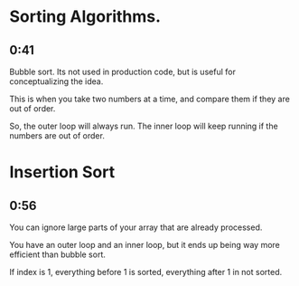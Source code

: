 # Sorting Algorithms.
## 0:41

Bubble sort. Its not used in production code, but is useful for conceptualizing the idea.

This is when you take two numbers at a time, and compare them if they are out of order.

So, the outer loop will always run.
The inner loop will keep running if the numbers are out of order.

# Insertion Sort
## 0:56

You can ignore large parts of your array that are already processed.

You have an outer loop and an inner loop, but it ends up being way more efficient than bubble sort.

If index is 1, everything before 1 is sorted, everything after 1 in not sorted.